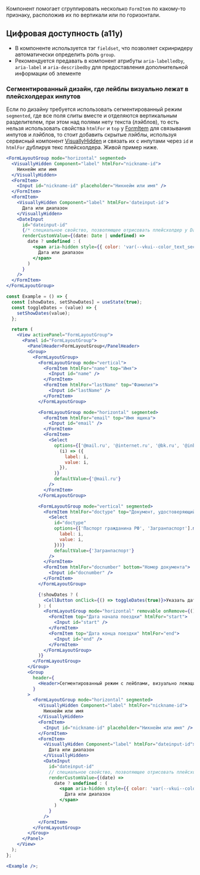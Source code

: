 Компонент помогает сгруппировать несколько `FormItem` по какому-то признаку, расположив их по вертикали или
по горизонтали.

## Цифровая доступность (a11y)

- В компоненте используется тэг `fieldset`, что позволяет скринридеру автоматически определить роль `group`.
- Рекомендуется предавать в компонент атрибуты `aria-labelledby`, `aria-label` и `aria-describedby` для предоставления
  дополнительной информации об элементе

### Сегментированный дизайн, где лейблы визуально лежат в плейсхолдерах инпутов

Если по дизайну требуется использовать сегментированный режим `segmented`, где все поля слиты вместе и отделяются вертикальным разделителем, при этом над полями нету текста (лэйблов), то есть нельзя использовать свойства `htmlFor` и `top` у [FormItem](#!/FormItem) для связывания инпутов и лэйблов, то стоит добавить скрытые лэйблы, используя сервисный компонент [VisuallyHidden](#!/VisuallyHidden) и связать их с инпутами через `id` и `htmlFor` дублируя текс плейсхолдера.
Живой пример ниже.

```jsx static
<FormLayoutGroup mode="horizontal" segmented>
  <VisuallyHidden Component="label" htmlFor="nickname-id">
    Никнейм или имя
  </VisuallyHidden>
  <FormItem>
    <Input id="nickname-id" placeholder="Никнейм или имя" />
  </FormItem>
  <FormItem>
    <VisuallyHidden Component="label" htmlFor='dateinput-id'>
      Дата или диапазон
    </VisuallyHidden>
    <DateInput
      id="dateinput-id"
      {/* специальное свойство, позволяющее отрисовать плейсхолдер у DateInput */}
      renderCustomValue={(date: Date | undefined) =>
        date ? undefined : (
          <span aria-hidden style={{ color: 'var(--vkui--color_text_secondary)' }}>
            Дата или диапазон
          </span>
        )
      }
    />
  </FormItem>
</FormLayoutGroup>
```

```jsx
const Example = () => {
  const [showDates, setShowDates] = useState(true);
  const toggleDates = (value) => {
    setShowDates(value);
  };

  return (
    <View activePanel="FormLayoutGroup">
      <Panel id="FormLayoutGroup">
        <PanelHeader>FormLayoutGroup</PanelHeader>
        <Group>
          <FormLayoutGroup>
            <FormLayoutGroup mode="vertical">
              <FormItem htmlFor="name" top="Имя">
                <Input id="name" />
              </FormItem>
              <FormItem htmlFor="lastName" top="Фамилия">
                <Input id="lastName" />
              </FormItem>
            </FormLayoutGroup>

            <FormLayoutGroup mode="horizontal" segmented>
              <FormItem htmlFor="email" top="Имя ящика">
                <Input id="email" />
              </FormItem>
              <FormItem>
                <Select
                  options={['@mail.ru', '@internet.ru', '@bk.ru', '@inbox.ru', '@list.ru'].map(
                    (i) => ({
                      label: i,
                      value: i,
                    }),
                  )}
                  defaultValue={'@mail.ru'}
                />
              </FormItem>
            </FormLayoutGroup>

            <FormLayoutGroup mode="vertical" segmented>
              <FormItem htmlFor="doctype" top="Документ, удостоверяющий личность">
                <Select
                  id="doctype"
                  options={['Паспорт гражданина РФ', 'Загранпаспорт'].map((i) => ({
                    label: i,
                    value: i,
                  }))}
                  defaultValue={'Загранпаспорт'}
                />
              </FormItem>
              <FormItem htmlFor="docnumber" bottom="Номер документа">
                <Input id="docnumber" />
              </FormItem>
            </FormLayoutGroup>

            {!showDates ? (
              <CellButton onClick={() => toggleDates(true)}>Указать даты поездки</CellButton>
            ) : (
              <FormLayoutGroup mode="horizontal" removable onRemove={() => toggleDates(false)}>
                <FormItem top="Дата начала поездки" htmlFor="start">
                  <Input id="start" />
                </FormItem>
                <FormItem top="Дата конца поездки" htmlFor="end">
                  <Input id="end" />
                </FormItem>
              </FormLayoutGroup>
            )}
          </FormLayoutGroup>
        </Group>
        <Group
          header={
            <Header>Сегментированный режим с лейблами, визуально лежащими в плейсхолдерах</Header>
          }
        >
          <FormLayoutGroup mode="horizontal" segmented>
            <VisuallyHidden Component="label" htmlFor="nickname-id">
              Никнейм или имя
            </VisuallyHidden>
            <FormItem>
              <Input id="nickname-id" placeholder="Никнейм или имя" />
            </FormItem>
            <FormItem>
              <VisuallyHidden Component="label" htmlFor="dateinput-id">
                Дата или диапазон
              </VisuallyHidden>
              <DateInput
                id="dateinput-id"
                // специальное свойство, позволяющее отрисовать плейсхолдер у DateInput
                renderCustomValue={(date) =>
                  date ? undefined : (
                    <span aria-hidden style={{ color: 'var(--vkui--color_text_secondary)' }}>
                      Дата или диапазон
                    </span>
                  )
                }
              />
            </FormItem>
          </FormLayoutGroup>
        </Group>
      </Panel>
    </View>
  );
};

<Example />;
```
